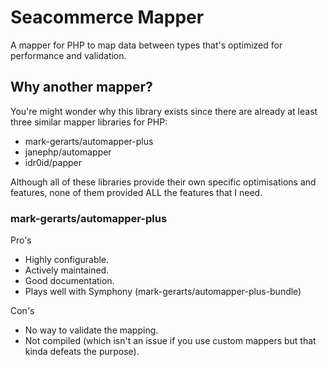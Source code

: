 # Seacommerce Mapper

A mapper for PHP to map data between types that's optimized for
performance and validation.

## Why another mapper?
You're might wonder why this library exists since there are already 
at least three similar mapper libraries for PHP:

- mark-gerarts/automapper-plus
- janephp/automapper
- idr0id/papper

Although all of these libraries provide their own specific 
optimisations and features, none of them provided ALL the features
that I need.

### mark-gerarts/automapper-plus
Pro's
- Highly configurable.
- Actively maintained.
- Good documentation.
- Plays well with Symphony (mark-gerarts/automapper-plus-bundle)

Con's
- No way to validate the mapping.
- Not compiled (which isn't an issue if you use custom mappers but that
kinda defeats the purpose).

